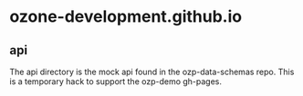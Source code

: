 ozone-development.github.io
===========================

## api
The api directory is the mock api found in the ozp-data-schemas repo. This is 
a temporary hack to support the ozp-demo gh-pages. 